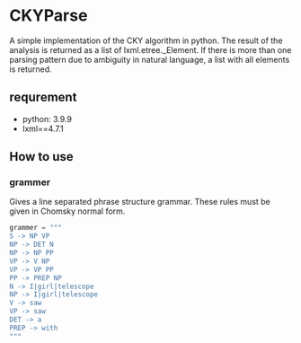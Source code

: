 # CKYParse
A simple implementation of the CKY algorithm in python. The result of the analysis is returned as a list of lxml.etree._Element. If there is more than one parsing pattern due to ambiguity in natural language, a list with all elements is returned.

## requrement
- python: 3.9.9
- lxml==4.7.1

## How to use
### grammer
Gives a line separated phrase structure grammar. These rules must be given in Chomsky normal form.
```python
grammer = """
S -> NP VP
NP -> DET N
NP -> NP PP
VP -> V NP
VP -> VP PP
PP -> PREP NP
N -> I|girl|telescope
NP -> I|girl|telescope
V -> saw
VP -> saw
DET -> a
PREP -> with
"""
```
